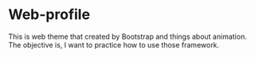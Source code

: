 # Web-profile
This is web theme that created by Bootstrap and things about animation. The objective is, I want to practice how to use those framework.


